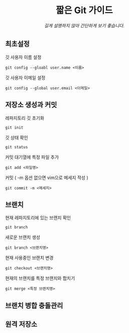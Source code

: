 <div align="center">
    <h1>짧은 Git 가이드</h1>
    <h6>길게 설명하지 않아 간단하게 보기 좋습니다.</h6>
</div>

## 최초설정
깃 사용자 이름 설정
```git
git config --gloabl user.name <이름>
```

깃 사용자 이메일 설정
```git
git config --global user.email <이메일>
```

## 저장소 생성과 커밋
레파지토리 깃 초기화
```git
git init
```

깃 상태 확인
```git
git status
```

커밋 대기열에 특정 파일 추가
```git
git add <파일명>
```

커밋 ( -m 옵션 없으면 vim으로 메세지 작성 )
```git
git commit -m <메세지>
```

## 브랜치
현재 레파지토리에 있는 브랜치 확인
```git
git branch
```

새로운 브랜치 생성
```git
git branch <브랜치명>
```

현재 사용중인 브랜치 변경
```git
git checkout <브랜치명>
```

현재의 브랜치를 특정 브랜치와 합치기
```git
git merge <특정 브랜치명>
```

## 브랜치 병합 충돌관리


## 원격 저장소